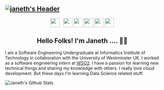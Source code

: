 ## [![janeth's Header](https://github.com/janethavi/janethavi/blob/main/Images/cover-pic.png)](https://janethavishka.wordpress.com/)

<p align='center'>
<a href="https://www.instagram.com/_jan.eth_"><img height="30" src="https://github.com/janethavi/janethavi/blob/main/Icons/instagram.jpg?raw=true"></a>&nbsp;&nbsp;
<a href="https://www.linkedin.com/in/janethfernando"><img height="30" src="https://github.com/janethavi/janethavi/blob/main/Icons/linkedin.png?raw=true"></a>
<a href="https://medium.com/@janethavishka"><img height="30" src="https://github.com/janethavi/janethavi/blob/main/Icons/medium.png?raw=true"></a>
<a href="https://stackoverflow.com/users/9372982/janeth-fernando"><img height="30" src="https://github.com/janethavi/janethavi/blob/main/Icons/stackoverflow.png?raw=true"></a>
<a href="https://www.youtube.com/channel/UCFw8wClr95Mf34KxaNTgb9g"><img height="30" src="https://github.com/janethavi/janethavi/blob/main/Icons/youtube.png?raw=true"></a>
<a href="https://twitter.com/JanethAvishka"><img height="30" src="https://github.com/janethavi/janethavi/blob/main/Icons/twitter.png?raw=true"></a>
</p>

<h2 align="center">Hello Folks! I'm Janeth .... 👋🤓</h2>

I am a Software Engineering Undergraduate at Informatics Institute of Technology in collaboration with the University of Westminster UK. I worked as a software engineering intern at [WSO2](https://wso2.com). I have a passion for learning new technical things and sharing my knowledge with others. I really love cloud development. But these days I'm learning Data Science related stuff.

![Janeth's Github Stats](https://github-readme-stats.vercel.app/api?username=janethavi&show_icons=true&theme=radical)
